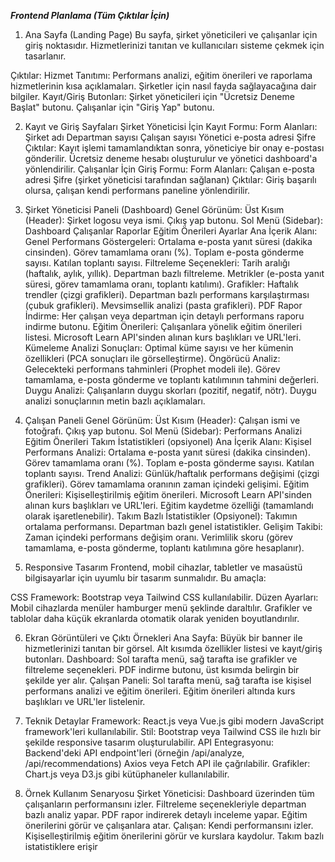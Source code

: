 
***Frontend Planlama (Tüm Çıktılar İçin)***


1. Ana Sayfa (Landing Page)
Bu sayfa, şirket yöneticileri ve çalışanlar için giriş noktasıdır. Hizmetlerinizi tanıtan ve kullanıcıları sisteme çekmek için tasarlanır.

Çıktılar:
Hizmet Tanıtımı:
Performans analizi, eğitim önerileri ve raporlama hizmetlerinin kısa açıklamaları.
Şirketler için nasıl fayda sağlayacağına dair bilgiler.
Kayıt/Giriş Butonları:
Şirket yöneticileri için "Ücretsiz Deneme Başlat" butonu.
Çalışanlar için "Giriş Yap" butonu.

2. Kayıt ve Giriş Sayfaları
Şirket Yöneticisi İçin Kayıt Formu:
Form Alanları:
Şirket adı
Departman sayısı
Çalışan sayısı
Yönetici e-posta adresi
Şifre
Çıktılar:
Kayıt işlemi tamamlandıktan sonra, yöneticiye bir onay e-postası gönderilir.
Ücretsiz deneme hesabı oluşturulur ve yönetici dashboard'a yönlendirilir.
Çalışanlar İçin Giriş Formu:
Form Alanları:
Çalışan e-posta adresi
Şifre (şirket yöneticisi tarafından sağlanan)
Çıktılar:
Giriş başarılı olursa, çalışan kendi performans paneline yönlendirilir.

3. Şirket Yöneticisi Paneli (Dashboard)
Genel Görünüm:
Üst Kısım (Header):
Şirket logosu veya ismi.
Çıkış yap butonu.
Sol Menü (Sidebar):
Dashboard
Çalışanlar
Raporlar
Eğitim Önerileri
Ayarlar
Ana İçerik Alanı:
Genel Performans Göstergeleri:
Ortalama e-posta yanıt süresi (dakika cinsinden).
Görev tamamlama oranı (%).
Toplam e-posta gönderme sayısı.
Katılan toplantı sayısı.
Filtreleme Seçenekleri:
Tarih aralığı (haftalık, aylık, yıllık).
Departman bazlı filtreleme.
Metrikler (e-posta yanıt süresi, görev tamamlama oranı, toplantı katılımı).
Grafikler:
Haftalık trendler (çizgi grafikleri).
Departman bazlı performans karşılaştırması (çubuk grafikleri).
Mevsimsellik analizi (pasta grafikleri).
PDF Rapor İndirme:
Her çalışan veya departman için detaylı performans raporu indirme butonu.
Eğitim Önerileri:
Çalışanlara yönelik eğitim önerileri listesi.
Microsoft Learn API'sinden alınan kurs başlıkları ve URL'leri.
Kümeleme Analizi Sonuçları:
Optimal küme sayısı ve her kümenin özellikleri (PCA sonuçları ile görselleştirme).
Öngörücü Analiz:
Gelecekteki performans tahminleri (Prophet modeli ile).
Görev tamamlama, e-posta gönderme ve toplantı katılımının tahmini değerleri.
Duygu Analizi:
Çalışanların duygu skorları (pozitif, negatif, nötr).
Duygu analizi sonuçlarının metin bazlı açıklamaları.
4. Çalışan Paneli
Genel Görünüm:
Üst Kısım (Header):
Çalışan ismi ve fotoğrafı.
Çıkış yap butonu.
Sol Menü (Sidebar):
Performans Analizi
Eğitim Önerileri
Takım İstatistikleri (opsiyonel)
Ana İçerik Alanı:
Kişisel Performans Analizi:
Ortalama e-posta yanıt süresi (dakika cinsinden).
Görev tamamlama oranı (%).
Toplam e-posta gönderme sayısı.
Katılan toplantı sayısı.
Trend Analizi:
Günlük/haftalık performans değişimi (çizgi grafikleri).
Görev tamamlama oranının zaman içindeki gelişimi.
Eğitim Önerileri:
Kişiselleştirilmiş eğitim önerileri.
Microsoft Learn API'sinden alınan kurs başlıkları ve URL'leri.
Eğitim kaydetme özelliği (tamamlandı olarak işaretlenebilir).
Takım Bazlı İstatistikler (Opsiyonel):
Takımın ortalama performansı.
Departman bazlı genel istatistikler.
Gelişim Takibi:
Zaman içindeki performans değişim oranı.
Verimlilik skoru (görev tamamlama, e-posta gönderme, toplantı katılımına göre hesaplanır).

5. Responsive Tasarım
Frontend, mobil cihazlar, tabletler ve masaüstü bilgisayarlar için uyumlu bir tasarım sunmalıdır. Bu amaçla:

CSS Framework: Bootstrap veya Tailwind CSS kullanılabilir.
Düzen Ayarları:
Mobil cihazlarda menüler hamburger menü şeklinde daraltılır.
Grafikler ve tablolar daha küçük ekranlarda otomatik olarak yeniden boyutlandırılır.

6. Ekran Görüntüleri ve Çıktı Örnekleri
Ana Sayfa:
Büyük bir banner ile hizmetlerinizi tanıtan bir görsel.
Alt kısımda özellikler listesi ve kayıt/giriş butonları.
Dashboard:
Sol tarafta menü, sağ tarafta ise grafikler ve filtreleme seçenekleri.
PDF indirme butonu, üst kısımda belirgin bir şekilde yer alır.
Çalışan Paneli:
Sol tarafta menü, sağ tarafta ise kişisel performans analizi ve eğitim önerileri.
Eğitim önerileri altında kurs başlıkları ve URL'ler listelenir.

7. Teknik Detaylar
Framework: React.js veya Vue.js gibi modern JavaScript framework'leri kullanılabilir.
Stil: Bootstrap veya Tailwind CSS ile hızlı bir şekilde responsive tasarım oluşturulabilir.
API Entegrasyonu:
Backend'deki API endpoint'leri (örneğin /api/analyze, /api/recommendations) Axios veya Fetch API ile çağrılabilir.
Grafikler:
Chart.js veya D3.js gibi kütüphaneler kullanılabilir.

8. Örnek Kullanım Senaryosu
Şirket Yöneticisi:
Dashboard üzerinden tüm çalışanların performansını izler.
Filtreleme seçenekleriyle departman bazlı analiz yapar.
PDF rapor indirerek detaylı inceleme yapar.
Eğitim önerilerini görür ve çalışanlara atar.
Çalışan:
Kendi performansını izler.
Kişiselleştirilmiş eğitim önerilerini görür ve kurslara kaydolur.
Takım bazlı istatistiklere erişir